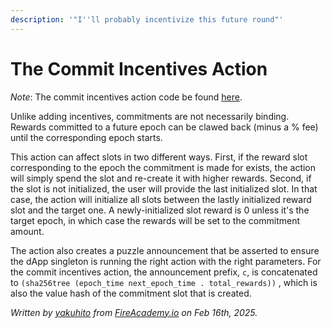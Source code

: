 ```yaml
---
description: '"I''ll probably incentivize this future round"'
---
```


# The Commit Incentives Action

_Note_: The commit incentives action code be found [here](https://github.com/Yakuhito/slot-machine/blob/master/puzzles/actions/dig/commit_incentives.clsp).

Unlike adding incentives, commitments are not necessarily binding. Rewards committed to a future epoch can be clawed back (minus a % fee) until the corresponding epoch starts.

This action can affect slots in two different ways. First, if the reward slot corresponding to the epoch the commitment is made for exists, the action will simply spend the slot and re-create it with higher rewards. Second, if the slot is not initialized, the user will provide the last initialized slot. In that case, the action will initialize all slots between the lastly initialized reward slot and the target one. A newly-initialized slot reward is 0 unless it's the target epoch, in which case the rewards will be set to the commitment amount.

The action also creates a puzzle announcement that be asserted to ensure the dApp singleton is running the right action with the right parameters. For the commit incentives action, the announcement prefix, `c`, is concatenated to `(sha256tree (epoch_time next_epoch_time . total_rewards))` , which is also the value hash of the commitment slot that is created.&#x20;

_Written by_ [_yakuhito_](https://x.com/yakuh1t0) _from_ [_FireAcademy.io_](https://fireacademy.io/) _on Feb 16th, 2025._
